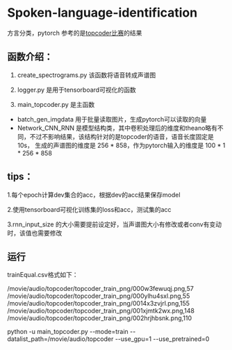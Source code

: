 # Spoken-language-identification
方言分类，pytorch
参考的是[topcoder比赛](http://yerevann.github.io/2016/06/26/combining-cnn-and-rnn-for-spoken-language-identification/)的结果

## 函数介绍：

1. create_spectrograms.py 该函数将语音转成声谱图

2. logger.py 是用于tensorboard可视化的函数

3. main_topcoder.py 是主函数
* batch_gen_imgdata 用于批量读取图片，生成pytorch可以读取的向量
* Network_CNN_RNN 是模型结构类，其中卷积处理后的维度和theano略有不同，不过不影响结果，该结构针对的是topcoder的语音，语音长度固定是10s，
生成的声谱图的维度是 256 * 858，作为pytorch输入的维度是 100 * 1 * 256 * 858


## tips：
1.每个epoch计算dev集合的acc，根据dev的acc结果保存model

2.使用tensorboard可视化训练集的loss和acc，测试集的acc

3.rnn_input_size 的大小需要提前设定好，当声谱图大小有修改或者conv有变动时，该值也需要修改

## 运行
trainEqual.csv格式如下：
>
/movie/audio/topcoder/topcoder_train_png/000w3fewuqj.png,57
/movie/audio/topcoder/topcoder_train_png/000ylhu4sxl.png,55
/movie/audio/topcoder/topcoder_train_png/0014x3zvjrl.png,155
/movie/audio/topcoder/topcoder_train_png/001xjmtk2wx.png,148
/movie/audio/topcoder/topcoder_train_png/002hrjhbsnk.png,110

python -u main_topcoder.py --mode=train --datalist_path=/movie/audio/topcoder --use_gpu=1 --use_pretrained=0
